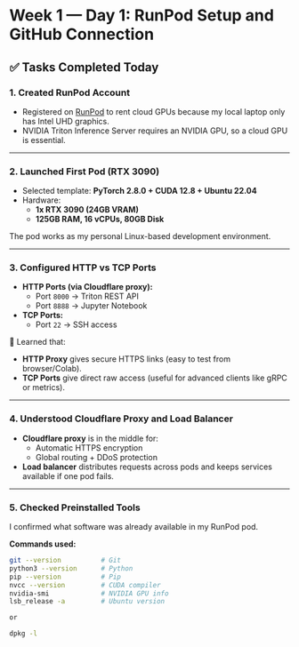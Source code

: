 # Week 1 — Day 1: RunPod Setup and GitHub Connection

## ✅ Tasks Completed Today

### 1. Created RunPod Account
- Registered on [RunPod](https://www.runpod.io/) to rent cloud GPUs because my local laptop only has Intel UHD graphics.
- NVIDIA Triton Inference Server requires an NVIDIA GPU, so a cloud GPU is essential.

---

### 2. Launched First Pod (RTX 3090)
- Selected template: **PyTorch 2.8.0 + CUDA 12.8 + Ubuntu 22.04**  
- Hardware:  
  - **1x RTX 3090 (24GB VRAM)**  
  - **125GB RAM, 16 vCPUs, 80GB Disk**

The pod works as my personal Linux-based development environment.

---

### 3. Configured HTTP vs TCP Ports
- **HTTP Ports (via Cloudflare proxy):**  
  - Port `8000` → Triton REST API  
  - Port `8888` → Jupyter Notebook  
- **TCP Ports:**  
  - Port `22` → SSH access  

🧠 Learned that:
- **HTTP Proxy** gives secure HTTPS links (easy to test from browser/Colab).  
- **TCP Ports** give direct raw access (useful for advanced clients like gRPC or metrics).  

---

### 4. Understood Cloudflare Proxy and Load Balancer
- **Cloudflare proxy** is in the middle for:  
  - Automatic HTTPS encryption  
  - Global routing + DDoS protection  
- **Load balancer** distributes requests across pods and keeps services available if one pod fails.  

---

### 5. Checked Preinstalled Tools
I confirmed what software was already available in my RunPod pod.

**Commands used:**
```bash
git --version          # Git
python3 --version      # Python
pip --version          # Pip
nvcc --version         # CUDA compiler
nvidia-smi             # NVIDIA GPU info
lsb_release -a         # Ubuntu version

or

dpkg -l


